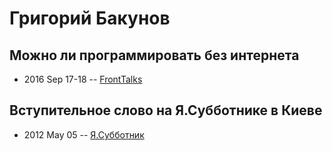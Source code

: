# Григорий Бакунов

## Можно ли программировать без интернета
- 2016 Sep 17-18 -- [FrontTalks](https://events.yandex.ru/lib/talks/3941/)    
## Вступительное слово на Я.Субботнике в Киеве
- 2012 May 05 -- [Я.Субботник](https://events.yandex.ru/lib/talks/107/)    
